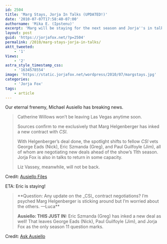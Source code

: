 ```yaml
---
id: 2504
title: 'Marg Stays, Jorja In Talks (UPDATED!)'
date: '2010-07-07T17:58:40-07:00'
authorname: 'Mika E. (Ipstenu)'
excerpt: 'Marg will be staying for the next season and Jorja''s in talks to return. Happy birthday present for us! (UPDATED July 8th!)'
layout: post
guid: 'https://jorjafox.net/?p=2504'
permalink: /2010/marg-stays-jorja-in-talks/
aktt_tweeted:
    - '1'
Views:
    - '2'
astra_style_timestamp_css:
    - '1634578554'
image: 'https://static.jorjafox.net/wordpress/2010/07/margstays.jpg'
categories:
    - 'Jorja Fox'
tags:
    - article
---
```


Our eternal frenemy, Michael Ausiello has breaking news.

<blockquote>Catherine Willows won’t be leaving Las Vegas anytime soon.

Sources confirm to me exclusively that Marg Helgenberger has inked a new contract with _CSI_.

With Helgenberger’s deal done, the spotlight shifts to fellow _CSI_ vets George Eads (Nick), Eric Szmanda (Greg), and Paul Guilfoyle (Jim), all of whom are negotiating new deals ahead of the show’s 11th season. Jorja Fox is also in talks to return in some capacity.

Liz Vassey, meanwhile, will not be back.
 </blockquote>

Credit: <a href="http://ausiellofiles.ew.com/2010/07/07/csi-exclusive-marg-helgenberger-is-staying/">Ausiello Files</a>

ETA: Eric is staying!

<blockquote>**Question: Any update on the _CSI_ contract negotiations? I’m psyched Marg Helgenberger is sticking around but I’m worried about the others. —Luca**

**Ausiello: THIS JUST IN:** Eric Szmanda (Greg) has inked a new deal as well! That leaves George Eads (Nick), Paul Guilfoyle (Jim), and Jorja Fox as the only season 11 question marks.</blockquote>

Credit: <a href="http://ausiellofiles.ew.com/2010/07/07/ask-ausiello-spoilers-fringe-glee-castle/">Ask Ausiello</a>
